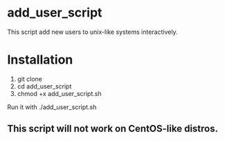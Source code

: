 # add_user_script
This script add new users to unix-like systems interactively.

# Installation
1. git clone
2. cd add_user_script
3. chmod +x add_user_script.sh

Run it with ./add_user_script.sh

## This script will not work on CentOS-like distros.
